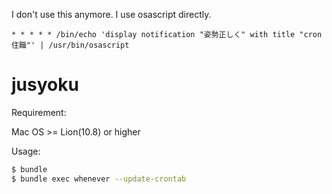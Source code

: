 I don't use this anymore. I use osascript directly.

```cron
* * * * * /bin/echo 'display notification "姿勢正しく" with title "cron住職"' | /usr/bin/osascript
```

jusyoku
=======

Requirement:

Mac OS >= Lion(10.8) or higher

Usage:

```bash
$ bundle
$ bundle exec whenever --update-crontab
```
